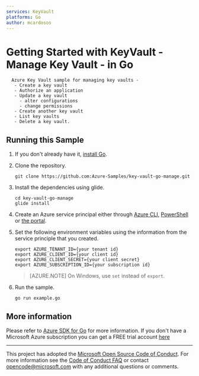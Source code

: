 ```yaml
---
services: KeyVault
platforms: Go
author: mcardosos
---
```


# Getting Started with KeyVault - Manage Key Vault - in Go

      Azure Key Vault sample for managing key vaults -
       - Create a key vault
       - Authorize an application
       - Update a key vault
         - alter configurations
         - change permissions
       - Create another key vault
       - List key vaults
       - Delete a key vault.


## Running this Sample

1. If you don't already have it, [install Go](https://golang.org/dl/).

1. Clone the repository.

    ```
    git clone https://github.com:Azure-Samples/key-vault-go-manage.git
    ```

1. Install the dependencies using glide.

    ```
    cd key-vault-go-manage
    glide install
    ```

1. Create an Azure service principal either through
    [Azure CLI](https://azure.microsoft.com/documentation/articles/resource-group-authenticate-service-principal-cli/),
    [PowerShell](https://azure.microsoft.com/documentation/articles/resource-group-authenticate-service-principal/)
    or [the portal](https://azure.microsoft.com/documentation/articles/resource-group-create-service-principal-portal/).

1. Set the following environment variables using the information from the service principle that you created.

    ```
    export AZURE_TENANT_ID={your tenant id}
    export AZURE_CLIENT_ID={your client id}
    export AZURE_CLIENT_SECRET={your client secret}
    export AZURE_SUBSCRIPTION_ID={your subscription id}
    ```

    > [AZURE.NOTE] On Windows, use `set` instead of `export`.

1. Run the sample.

    ```
    go run example.go
    ```


## More information

Please refer to [Azure SDK for Go](https://github.com/Azure/azure-sdk-for-go) for more information.
If you don't have a Microsoft Azure subscription you can get a FREE trial account [here](http://go.microsoft.com/fwlink/?LinkId=330212)

---

This project has adopted the [Microsoft Open Source Code of Conduct](https://opensource.microsoft.com/codeofconduct/). For more information see the [Code of Conduct FAQ](https://opensource.microsoft.com/codeofconduct/faq/) or contact [opencode@microsoft.com](mailto:opencode@microsoft.com) with any additional questions or comments.